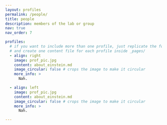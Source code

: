 ```yaml
---
layout: profiles
permalink: /people/
title: people
description: members of the lab or group
nav: true
nav_order: 7

profiles:
  # if you want to include more than one profile, just replicate the following block
  # and create one content file for each profile inside _pages/
  - align: right
    image: prof_pic.jpg
    content: about_einstein.md
    image_circular: false # crops the image to make it circular
    more_info: > 
      Nah.

  - align: left
    image: prof_pic.jpg
    content: about_einstein.md
    image_circular: false # crops the image to make it circular
    more_info: >
      Nah.

---
```

